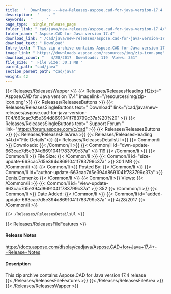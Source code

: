 ```yaml
---
title:  "  Downloads ---New-Releases-aspose.cad-for-java-version-17.4 . " 
description:  "    . " 
keywords:  "    . " 
page_type:  single_release_page
folder_link: " cad/java/new-releases/aspose.cad-for-java-version-17.4/"
folder_name: " Aspose.CAD for Java version 17.4"
download_link: " /cad/java/new-releases/aspose.cad-for-java-version-17.4/663cac7d5e394d8691041f783799c37a"
download_text: " Download"
Intro_text: " This zip archive contains Aspose.CAD for Java version 17.4 release"
image_link: " https://downloads.aspose.com/resources/img/zip-icon.png"
download_count: "   4/28/2017  Downloads: 119  Views: 351"
file_size: "  File Size: 30.1 MB "
parent_path: "cad/java"
section_parent_path: "cad/java"
weight: 42 
---
```


{{< Releases/ReleasesWapper >}}
  {{< Releases/ReleasesHeading H2txt=" Aspose.CAD for Java version 17.4" imagelink="/resources/img/zip-icon.png">}}
  {{< Releases/ReleasesButtons >}}
    {{< Releases/ReleasesSingleButtons text=" Download" link="/cad/java/new-releases/aspose.cad-for-java-version-17.4/663cac7d5e394d8691041f783799c37a%20%20" >}}
    {{< Releases/ReleasesSingleButtons text=" Support Forum " link="https://forum.aspose.com/c/cad" >}}
  {{< Releases/ReleasesButtons >}}
  {{< Releases/ReleasesFileArea >}}
    {{< Releases/ReleasesHeading h4txt="File Details">}}
    {{< Releases/ReleasesDetailsUl >}}
            {{< Common/li  >}} Downloads: {{< /Common/li >}} 
      {{< Common/li id="dwn-update-663cac7d5e394d8691041f783799c37a" >}} 119 {{< /Common/li >}} 
      {{< Common/li  >}} File Size: {{< /Common/li >}} 
      {{< Common/li id="size-update-663cac7d5e394d8691041f783799c37a" >}} 30.1 MB {{< /Common/li >}} 
      {{< Common/li  >}} Posted By: {{< /Common/li >}} 
      {{< Common/li id="author-update-663cac7d5e394d8691041f783799c37a" >}} Denis.Demenko {{< /Common/li >}} 
      {{< Common/li  >}} Views: {{< /Common/li >}} 
      {{< Common/li id="view-update-663cac7d5e394d8691041f783799c37a" >}} 352 {{< /Common/li >}} 
      {{< Common/li  >}} Date Added: {{< /Common/li >}} 
      {{< Common/li id="added-update-663cac7d5e394d8691041f783799c37a" >}} 4/28/2017 {{< /Common/li >}} 

    {{< /Releases/ReleasesDetailsUl >}}

  {{< Releases/ReleasesFileFeatures >}}
      <h4>Release Notes</h4><div><a href="https://docs.aspose.com/display/cadjava/Aspose.CAD+for+Java+17.4+-+Release+Notes">https://docs.aspose.com/display/cadjava/Aspose.CAD+for+Java+17.4+-+Release+Notes</a></div><h4>Description</h4><div class="HTMLDescription">This zip archive contains Aspose.CAD for Java version 17.4 release</div>
  {{< /Releases/ReleasesFileFeatures >}}
 {{< /Releases/ReleasesFileArea >}}
{{< /Releases/ReleasesWapper >}}


